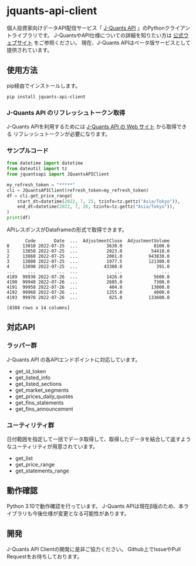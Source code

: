 # jquants-api-client

個人投資家向けデータAPI配信サービス「 [J-Quants API](https://jpx-jquants.com/#jquants-api) 」のPythonクライアントライブラリです。
J-QuantsやAPI仕様についての詳細を知りたい方は [公式ウェブサイト](https://jpx-jquants.com/) をご参照ください。
現在、J-Quants APIはベータ版サービスとして提供されています。

## 使用方法
pip経由でインストールします。

```shell
pip install jquants-api-client
```


### J-Quants API のリフレッシュトークン取得

J-Quants APIを利用するためには [J-Quants API の Web サイト](https://jpx-jquants.com/#jquants-api) から取得できる
リフレッシュトークンが必要になります。

### サンプルコード

```python
from datetime import datetime
from dateutil import tz
from jquantsapi import JQuantsAPIClient

my_refresh_token = "*****"
cli = JQuantsAPIClient(refresh_token=my_refresh_token)
df = cli.get_price_range(
    start_dt=datetime(2022, 7, 25, tzinfo=tz.gettz("Asia/Tokyo")),
    end_dt=datetime(2022, 7, 26, tzinfo=tz.gettz("Asia/Tokyo")),
)
print(df)
```
APIレスポンスがDataframeの形式で取得できます。
```shell
       Code       Date  ...  AdjustmentClose  AdjustmentVolume
0     13010 2022-07-25  ...           3630.0            8100.0
1     13050 2022-07-25  ...           2023.0           54410.0
2     13060 2022-07-25  ...           2001.0          943830.0
3     13080 2022-07-25  ...           1977.5          121300.0
4     13090 2022-07-25  ...          43300.0             391.0
...     ...        ...  ...              ...               ...
4189  99930 2022-07-26  ...           1426.0            5600.0
4190  99940 2022-07-26  ...           2605.0            7300.0
4191  99950 2022-07-26  ...            404.0           13000.0
4192  99960 2022-07-26  ...           1255.0            4000.0
4193  99970 2022-07-26  ...            825.0          133600.0

[8388 rows x 14 columns]
```

## 対応API

### ラッパー群　 
J-Quants API の各APIエンドポイントに対応しています。
  - get_id_token
  - get_listed_info
  - get_listed_sections
  - get_market_segments
  - get_prices_daily_quotes
  - get_fins_statements
  - get_fins_announcement
### ユーティリティ群
日付範囲を指定して一括でデータ取得して、取得したデータを結合して返すようなユーティリティが用意されています。
  - get_list
  - get_price_range
  - get_statements_range


## 動作確認
Python 3.10で動作確認を行っています。
J-Quants APIは現在β版のため、本ライブラリも今後仕様が変更となる可能性があります。

## 開発
J-Quants API Clientの開発に是非ご協力ください。
Github上でIssueやPull Requestをお待ちしております。
